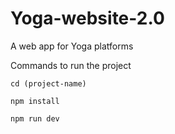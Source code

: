 # Yoga-website-2.0

A web app for Yoga platforms

Commands to run the project

```npm create vite@latest
cd (project-name)
```
```
npm install
```
```
npm run dev
```
